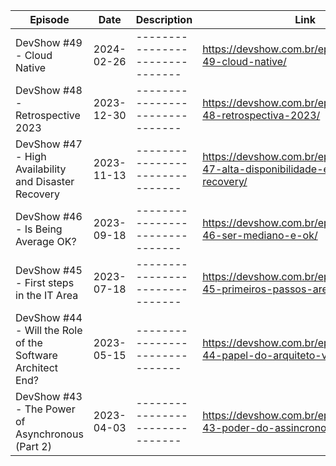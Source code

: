 | Episode | Date | Description | Link |
| ------------| ---- | ------------ | ---- |
| DevShow #49 - Cloud Native | 2024-02-26 | ------------------------------- | https://devshow.com.br/episode/devshow-49-cloud-native/ | 276 |
| DevShow #48 - Retrospective 2023 | 2023-12-30 | ------------------------------- | https://devshow.com.br/episode/devshow-48-retrospectiva-2023/ | 396 |
| DevShow #47 - High Availability and Disaster Recovery | 2023-11-13 | ------------------------------- | https://devshow.com.br/episode/devshow-47-alta-disponibilidade-e-disaster-recovery/ | 582 |
| DevShow #46 - Is Being Average OK? | 2023-09-18 | ------------------------------- | https://devshow.com.br/episode/devshow-46-ser-mediano-e-ok/ | 879 |
| DevShow #45 - First steps in the IT Area | 2023-07-18 | ------------------------------- | https://devshow.com.br/episode/devshow-45-primeiros-passos-area-ti/ | 900 |
| DevShow #44 - Will the Role of the Software Architect End? | 2023-05-15 | ------------------------------- | https://devshow.com.br/episode/devshow-44-papel-do-arquiteto-vai-acabar/ | 1359 |
| DevShow #43 - The Power of Asynchronous (Part 2) | 2023-04-03 | ------------------------------- | https://devshow.com.br/episode/devshow-43-poder-do-assincrono-2/ | 831 |